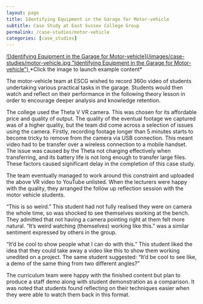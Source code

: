 ```yaml
---
layout: page
title: Identifying Equipment in the Garage for Motor-vehicle
subtitle: Case Study at East Sussex College Group
permalink: /case-studies/motor-vehicle
categories: [case_studies]
---
```


<a data-fancybox data-type="iframe" href="https://drive.google.com/file/d/1NHijiRLWdBWuD6rph5TWo6-CnXIgd9EN/preview">
![Identifying Equipment in the Garage for Motor-vehicle](/images/case-studies/motor-vehicle.jpg "Identifying Equipment in the Garage for Motor-vehicle")
</a>
*Click the image to launch example content*

The motor-vehicle team at ESCG wished to record 360o video of students undertaking various practical tasks in the garage. Students would then watch and reflect on their performance in the following theory lesson in order to encourage deeper analysis and knowledge retention.

The college used the Theta V VR camera. This was chosen for its affordable price and quality of output. The quality of the eventual footage we captured was of a higher quality, but the team did come across a selection of issues using the camera. Firstly, recording footage longer than 5 minutes starts to become tricky to remove from the camera via USB connection. This meant video had to be transfer over a wireless connection to a mobile handset. The issue was caused by the Theta not charging effectively when transferring, and its battery life is not long enough to transfer large files. These factors caused significant delay in the completion of this case study.

The team eventually managed to work around this constraint and uploaded the above VR video to YouTube unlisted. When the lecturers were happy with the quality, they arranged the follow up reflection session with the motor vehicle students.

“This is so weird.” This student had not fully realised they were on camera the whole time, so was shocked to see themselves working at the bench. They admitted that not having a camera pointing right at them felt more natural. “It’s weird watching (themselves) working like this.” was a similar sentiment expressed by others in the group.

“It’d be cool to show people what I can do with this.” This student liked the idea that they could take away a video like this to show them working unedited on a project. The same student suggested: “It’d be cool to see like, a demo of the same thing from two different angles?”

The curriculum team were happy with the finished content but plan to produce a staff demo along with student demonstration as a comparison. It was noted that students found reflecting on their techniques easier when they were able to watch them back in this format.
